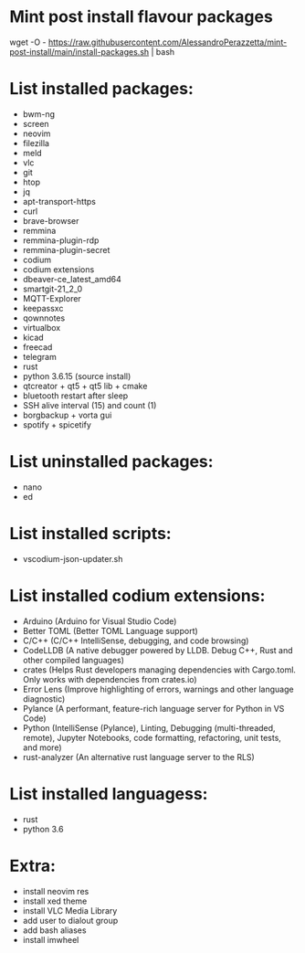 # Mint post install flavour packages

wget -O - https://raw.githubusercontent.com/AlessandroPerazzetta/mint-post-install/main/install-packages.sh | bash


# List installed packages:

- bwm-ng 
- screen
- neovim 
- filezilla 
- meld 
- vlc 
- git 
- htop 
- jq
- apt-transport-https
- curl
- brave-browser
- remmina
- remmina-plugin-rdp
- remmina-plugin-secret
- codium
- codium extensions
- dbeaver-ce_latest_amd64
- smartgit-21_2_0
- MQTT-Explorer
- keepassxc
- qownnotes
- virtualbox
- kicad
- freecad
- telegram
- rust
- python 3.6.15 (source install)
- qtcreator + qt5 + qt5 lib + cmake
- bluetooth restart after sleep
- SSH alive interval (15) and count (1)
- borgbackup + vorta gui
- spotify + spicetify

# List uninstalled packages:

- nano
- ed

# List installed scripts:

- vscodium-json-updater.sh

# List installed codium extensions:

- Arduino (Arduino for Visual Studio Code)
- Better TOML (Better TOML Language support)
- C/C++ (C/C++ IntelliSense, debugging, and code browsing)
- CodeLLDB (A native debugger powered by LLDB. Debug C++, Rust and other compiled languages)
- crates (Helps Rust developers managing dependencies with Cargo.toml. Only works with dependencies from crates.io)
- Error Lens (Improve highlighting of errors, warnings and other language diagnostic)
- Pylance (A performant, feature-rich language server for Python in VS Code)
- Python (IntelliSense (Pylance), Linting, Debugging (multi-threaded, remote), Jupyter Notebooks, code formatting, refactoring, unit tests, and more)
- rust-analyzer (An alternative rust language server to the RLS)

# List installed languagess:
- rust
- python 3.6

# Extra:

- install neovim res
- install xed theme
- install VLC Media Library
- add user to dialout group
- add bash aliases
- install imwheel
